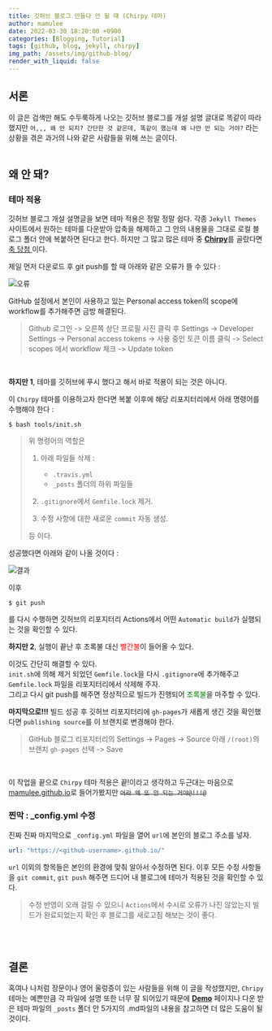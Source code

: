 ```yaml
---
title: 깃허브 블로그 만들다 안 될 때 (Chirpy 테마)
author: mamulee
date: 2022-03-30 18:20:00 +0900
categories: [Blogging, Tutorial]
tags: [github, blog, jekyll, chirpy]
img_path: /assets/img/github-blog/
render_with_liquid: false
---
```


## 서론

이 글은 검색만 해도 수두룩하게 나오는 깃허브 블로그를 개설 설명 글대로 똑같이 따라했지만 `어,,, 왜 안 되지? 간단한 것 같은데, 똑같이 했는데 왜 나만 안 되는 거야?` 라는 상황을 겪은 과거의 나와 같은 사람들을 위해 쓰는 글이다.
<br/>
<br/>

## 왜 안 돼?

### 테마 적용

깃허브 블로그 개설 설명글을 보면 테마 적용은 정말 정말 쉽다. 각종 `Jekyll Themes` 사이트에서 원하는 테마를 다운받아 압축을 해제하고 그 안의 내용물을 그대로 로컬 블로그 폴더 안에 복붙하면 된다고 한다. 하지만 그 많고 많은 테마 중 [**Chirpy**](http://jekyllthemes.org/themes/jekyll-theme-chirpy/)를 골랐다면 <u> 축 당첨 </u>이다.
<br/>

제일 먼저 다운로드 후 git push를 할 때 아래와 같은 오류가 뜰 수 있다 :

![오류](1.png)

GitHub 설정에서 본인이 사용하고 있는 Personal access token의 scope에 workflow를 추가해주면 금방 해결된다.

> Github 로그인 -> 오른쪽 상단 프로필 사진 클릭 후 Settings -> Developer Settings -> Personal access tokens -> 사용 중인 토큰 이름 클릭 -> Select scopes 에서 workflow 체크 -> Update token

<br/>

**하지만 1**, 테마를 깃허브에 푸시 했다고 해서 바로 적용이 되는 것은 아니다.

이 `Chirpy` 테마를 이용하고자 한다면 복붙 이후에 해당 리포지터리에서 아래 명령어를 수행해야 한다 :

```console
$ bash tools/init.sh
```

> 위 명령어의 역할은
>
> 1. 아래 파일들 삭제 :
>
>    - `.travis.yml`
>    - `_posts` 폴더의 하위 파일들
>
> 2. `.gitignore`에서 `Gemfile.lock` 제거.
>
> 3. 수정 사항에 대한 새로운 `commit` 자동 생성.
>
> 등 이다.

성공했다면 아래와 같이 나올 것이다 :

![결과](2.png)

이후

```console
$ git push
```

를 다시 수행하면 깃허브의 리포지터리 Actions에서 어떤 `Automatic build`가 실행되는 것을 확인할 수 있다.

**하지만 2**, 실행이 끝난 후 초록불 대신 <span style="color : red">빨간불</span>이 들어올 수 있다.

이것도 간단히 해결할 수 있다.
<br/>
`init.sh`에 의해 제거 되었던 `Gemfile.lock`을 다시 `.gitignore`에 추가해주고 `Gemfile.lock` 파일을 리포지터리에서 삭제해 주자.
<br/>
그리고 다시 git push를 해주면 정상적으로 빌드가 진행되어 <span style="color:green">초록불</span>을 마주할 수 있다.

**마지막으로!!!** 빌드 성공 후 깃허브 리포지터리에 `gh-pages`가 새롭게 생긴 것을 확인했다면 `publishing source`를 이 브랜치로 변경해야 한다.

> GitHub 블로그 리포지터리의 Settings -> Pages -> Source 아래 `/(root)`의 브랜치 `gh-pages` 선택 -> Save

<br/>

이 작업을 끝으로 `Chirpy` 테마 적용은 끝!이라고 생각하고 두근대는 마음으로 [mamulee.github.io](http://mamulee.github.io)로 들어가봤지만 ~~`어라 왜 또 안 되는 거야@!!!@`~~

### 찐막 : \_config.yml 수정

진짜 진짜 마지막으로 `_config.yml` 파일을 열어 `url`에 본인의 블로그 주소를 넣자.

```yml
url: "https://<github-username>.github.io/"
```

`url` 이외의 항목들은 본인의 환경에 맞춰 알아서 수정하면 된다. 이후 모든 수정 사항들을 `git commit`, `git push` 해주면 드디어 내 블로그에 테마가 적용된 것을 확인할 수 있다.

> 수정 반영이 오래 걸릴 수 있으니 `Actions`에서 수시로 오류가 나진 않았는지 빌드가 완료되었는지 확인 후 블로그를 새로고침 해보는 것이 좋다.

<br/>
<br/>

## 결론

혹여나 나처럼 장문이나 영어 울렁증이 있는 사람들을 위해 이 글을 작성했지만, `Chripy` 테마는 예쁜만큼 각 파일에 설명 또한 너무 잘 되어있기 때문에 [**Demo**](https://chirpy.cotes.page/) 페이지나 다운 받은 테마 파일의 `_posts` 폴더 안 5가지의 .md파일의 내용을 참고하면 더 많은 도움이 될 것이다.
